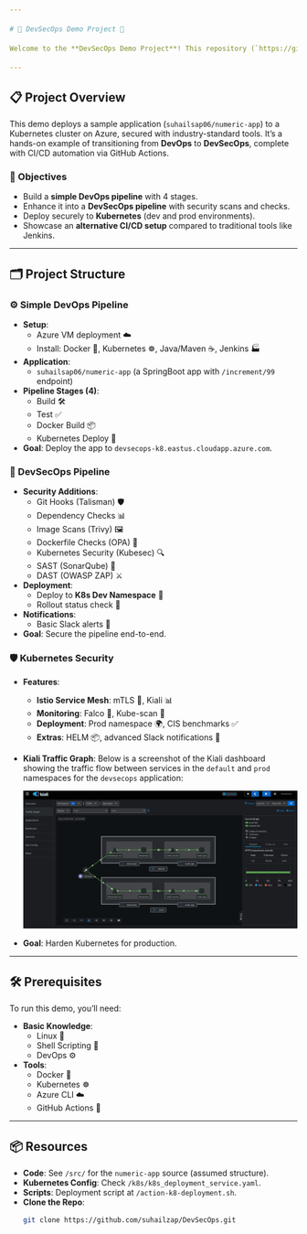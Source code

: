 ```yaml
---

# 🌟 DevSecOps Demo Project 🌟

Welcome to the **DevSecOps Demo Project**! This repository (`https://github.com/suhailzap/DevSecOps`) showcases a practical implementation of a secure DevOps pipeline deployed on Kubernetes, with a focus on integrating security at every step. Built by `suhailzap`, this project demonstrates how to evolve a simple pipeline into a robust **DevSecOps workflow** using modern tools and practices. 🚀

---
```


## 📋 Project Overview

This demo deploys a sample application (`suhailsap06/numeric-app`) to a Kubernetes cluster on Azure, secured with industry-standard tools. It’s a hands-on example of transitioning from **DevOps** to **DevSecOps**, complete with CI/CD automation via GitHub Actions.

### 🎯 Objectives
- Build a **simple DevOps pipeline** with 4 stages.
- Enhance it into a **DevSecOps pipeline** with security scans and checks.
- Deploy securely to **Kubernetes** (dev and prod environments).
- Showcase an **alternative CI/CD setup** compared to traditional tools like Jenkins.

---

## 🗂️ Project Structure

### ⚙️ Simple DevOps Pipeline
- **Setup**:
  - Azure VM deployment ☁️
  - Install: Docker 🐳, Kubernetes ☸️, Java/Maven ☕, Jenkins 🏭
- **Application**:
  - `suhailsap06/numeric-app` (a SpringBoot app with `/increment/99` endpoint)
- **Pipeline Stages (4)**:
  - Build 🛠️
  - Test ✅
  - Docker Build 📦
  - Kubernetes Deploy 🚢
- **Goal**: Deploy the app to `devsecops-k8.eastus.cloudapp.azure.com`.

### 🔐 DevSecOps Pipeline
- **Security Additions**:
  - Git Hooks (Talisman) 🛡️
  - Dependency Checks 📊
  - Image Scans (Trivy) 🖼️
  - Dockerfile Checks (OPA) 📜
  - Kubernetes Security (Kubesec) 🔍
  - SAST (SonarQube) 🐛
  - DAST (OWASP ZAP) ⚔️
- **Deployment**:
  - Deploy to **K8s Dev Namespace** 🚢
  - Rollout status check 🔄
- **Notifications**:
  - Basic Slack alerts 📢
- **Goal**: Secure the pipeline end-to-end.

### 🛡️ Kubernetes Security
- **Features**:
  - **Istio Service Mesh**: mTLS 🔐, Kiali 📊
  - **Monitoring**: Falco 🚨, Kube-scan 🔎
  - **Deployment**: Prod namespace 🌍, CIS benchmarks ✅
  - **Extras**: HELM 📦, advanced Slack notifications 🎨
- **Kiali Traffic Graph**:
  Below is a screenshot of the Kiali dashboard showing the traffic flow between services in the `default` and `prod` namespaces for the `devsecops` application:
  
  ![Kiali Traffic Graph](https://raw.githubusercontent.com/suhailzap/DevSecOps/main/images/kiali-screenshot.png)
- **Goal**: Harden Kubernetes for production.

---

## 🛠️ Prerequisites

To run this demo, you’ll need:
- **Basic Knowledge**:
  - Linux 🐧
  - Shell Scripting 📜
  - DevOps ⚙️
- **Tools**:
  - Docker 🐳
  - Kubernetes ☸️
  - Azure CLI ☁️
  - GitHub Actions 🔄

---

## 📦 Resources

- **Code**: See `/src/` for the `numeric-app` source (assumed structure).
- **Kubernetes Config**: Check `/k8s/k8s_deployment_service.yaml`.
- **Scripts**: Deployment script at `/action-k8-deployment.sh`.
- **Clone the Repo**:
  ```bash
  git clone https://github.com/suhailzap/DevSecOps.git